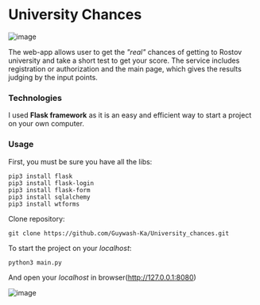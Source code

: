 # University Chances

![image](https://user-images.githubusercontent.com/57402279/206012027-1f7f50f9-7e03-4377-81fc-77b2adaa469a.png)

The web-app allows user to get the _"real"_ chances of getting to Rostov university and take a short test to get your score. The service includes registration or authorization and the main page, which gives the results judging by the input points.

### Technologies
I used **Flask framework** as it is an easy and efficient way to start a project on your own computer.

### Usage
First, you must be sure you have all the libs:

    pip3 install flask
    pip3 install flask-login
    pip3 install flask-form
    pip3 install sqlalchemy
    pip3 install wtforms
Clone repository:
    
    git clone https://github.com/Guywash-Ka/University_chances.git
To start the project on your _localhost_:

    python3 main.py
And open your _localhost_ in browser(http://127.0.0.1:8080)

![image](https://user-images.githubusercontent.com/57402279/206012150-991cacbc-3751-472a-b9c8-4d9553059c90.png)

